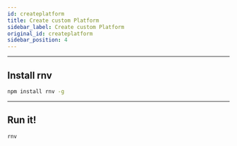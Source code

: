 ```yaml
---
id: createplatform
title: Create custom Platform
sidebar_label: Create custom Platform
original_id: createplatform
sidebar_position: 4
---
```


<!-- <img className="header-image" src="https://renative.org/img/ic_quickstart.png" width="50" height="50" /> -->

---
## Install rnv

```bash
npm install rnv -g
```

---
## Run it!

```bash
rnv
```
